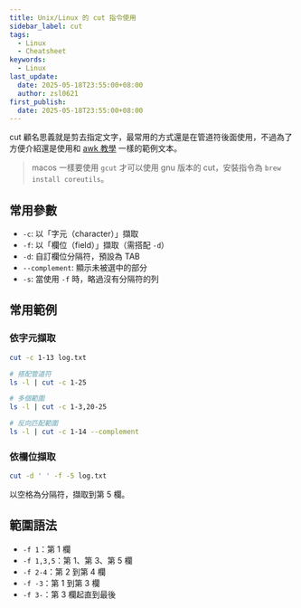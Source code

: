 ```yaml
---
title: Unix/Linux 的 cut 指令使用
sidebar_label: cut
tags:
  - Linux
  - Cheatsheet
keywords:
  - Linux
last_update:
  date: 2025-05-18T23:55:00+08:00
  author: zsl0621
first_publish:
  date: 2025-05-18T23:55:00+08:00
---
```


cut 顧名思義就是剪去指定文字，最常用的方式還是在管道符後面使用，不過為了方便介紹還是使用和 [awk 教學](awk-1) 一樣的範例文本。

> macos 一樣要使用 `gcut` 才可以使用 gnu 版本的 cut，安裝指令為 `brew install coreutils`。

## 常用參數

- `-c`: 以「字元（character）」擷取
- `-f`: 以「欄位（field）」擷取（需搭配 `-d`）
- `-d`: 自訂欄位分隔符，預設為 TAB
- `--complement`: 顯示未被選中的部分
- `-s`: 當使用 `-f` 時，略過沒有分隔符的列

## 常用範例

### 依字元擷取

```bash
cut -c 1-13 log.txt

# 搭配管道符
ls -l | cut -c 1-25

# 多個範圍
ls -l | cut -c 1-3,20-25

# 反向匹配範圍
ls -l | cut -c 1-14 --complement
```

### 依欄位擷取

```bash
cut -d ' ' -f -5 log.txt
```

以空格為分隔符，擷取到第 5 欄。

## 範圍語法

- `-f 1`：第 1 欄
- `-f 1,3,5`：第 1、第 3、第 5 欄
- `-f 2-4`：第 2 到第 4 欄
- `-f -3`：第 1 到第 3 欄
- `-f 3-`：第 3 欄起直到最後
